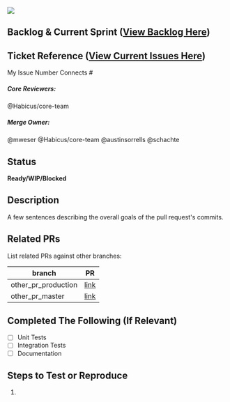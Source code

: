 ![](https://camo.githubusercontent.com/cf373500dfe17773807191f7fb730ea7ea4b959d/68747470733a2f2f692e696d6775722e636f6d2f5878585a6b6d4f2e706e67)

## Backlog & Current Sprint ([View Backlog Here](https://waffle.io/Habicus/Habicus-Core-Web))

## Ticket Reference ([View Current Issues Here](https://github.com/Habicus/Habicus-Core/issues))
My Issue Number Connects #


##### Core Reviewers:
@Habicus/core-team

##### Merge Owner:
@mweser
@Habicus/core-team
@austinsorrells
@schachte

## Status
**Ready/WIP/Blocked**

## Description
A few sentences describing the overall goals of the pull request's commits.

## Related PRs
List related PRs against other branches:

branch | PR
------ | ------
other_pr_production | [link]()
other_pr_master | [link]()


## Completed The Following (If Relevant)
- [ ] Unit Tests
- [ ] Integration Tests
- [ ] Documentation

## Steps to Test or Reproduce
1.
